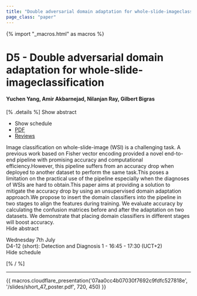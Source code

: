 ```yaml
---
title: "Double adversarial domain adaptation for whole-slide-imageclassification"
page_class: "paper"
---
```


{% import "_macros.html" as macros %}

# D5 - Double adversarial domain adaptation for whole-slide-imageclassification

#### Yuchen Yang, Amir Akbarnejad, Nilanjan Ray, Gilbert Bigras

[% .details %]
<a class="toggle_visibility" data-selector=".abstract" data-level="3">Show abstract</a>
- <a class="toggle_visibility" data-selector=".schedule" data-level="3">Show schedule</a>
- <a href="https://openreview.net/pdf?id=70gFxx5ytwh">PDF</a>
- <a href="https://openreview.net/forum?id=70gFxx5ytwh">Reviews</a>

<p>
    <span class="abstract">
        Image classification on whole-slide-image (WSI) is a challenging task. A previous work based on Fisher vector encoding provided a novel end-to-end pipeline with promising accuracy and computational efficiency.However, this pipeline suffers from an accuracy drop when deployed to another dataset to perform the same task.This poses a limitation on the practical use of the pipeline especially when the diagnoses of WSIs are hard to obtain.This paper aims at providing a solution to mitigate the accuracy drop by using an unsupervised domain adaptation approach.We propose to insert the domain classifiers into the pipeline in two stages to align the features during training. We evaluate accuracy by calculating the confusion matrices before and after the adaptation on two datasets. We demonstrate that placing domain classifiers in different stages will boost accuracy.
        <br>
        <span class="actions"><a class="toggle_visibility" data-level="2">Hide abstract</a></span>
    </span>
</p>

<p>
    <span class="schedule">
         Wednesday 7th July<br>D4-12 (short): Detection and Diagnosis 1 - 16:45 - 17:30 (UCT+2)
        <br>
        <span class="actions"><a class="toggle_visibility" data-level="2">Hide schedule</a></span>
    </span>
</p>

[% / %]


---

{{ macros.cloudflare_presentation('07aa0cc4b07030f7692c9fdfc527818e', '/slides/short_47_poster.pdf', 720, 450) }}
